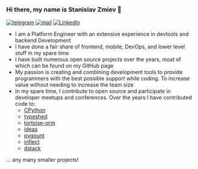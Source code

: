 ### Hi there, my name is Stanislav Zmiev 👋

[![telegram](https://img.shields.io/static/v1?style=flat-square&message=telegram&color=26A5E4&logo=Telegram&logoColor=FFFFFF&label=)](https://t.me/zmievsa)
[![mail](https://img.shields.io/badge/gmail-c14438?style=flat-square&message=gmail&logo=Gmail&logoColor=white&link=mailto:zmievsa@gmail.com)](mailto:zmievsa@gmail.com)
[![Linkedln](https://img.shields.io/badge/linkedin-0077B5?style=flat-square&logo=linkedin&logoColor=white)](https://www.linkedin.com/in/zmievsa/)

- I am a Platform Engineer with an extensive experience in devtools and backend Development
- I have done a fair share of frontend, mobile, DevOps, and lower level stuff in my spare time
- I have built numerous open source projects over the years, most of which can be found on my GitHub page
- My passion is creating and combining development tools to provide programmers with the best possible support while coding. To increase value without needing to increase the team size
- In my spare time, I contribute to open source and participate in developer meetups and conferences. Over the years I have contributed code to:
  - [CPython](https://github.com/python/cpython/pulls?q=is%3Apr+author%3Azmievsa+)
  - [typeshed](https://github.com/python/typeshed/pulls?q=is%3Apr+author%3Azmievsa+)
  - [tortoise-orm](https://github.com/tortoise/tortoise-orm/pulls?q=is%3Apr+author%3Azmievsa+)
  - [ideas](https://github.com/aroberge/ideas)
  - [pygount](https://github.com/roskakori/pygount/pulls?q=is%3Apr+author%3Azmievsa+)
  - [inflect](https://github.com/jaraco/inflect/pulls?q=is%3Apr+author%3Azmievsa+)
  - [dstack](https://github.com/dstackai/dstack/pulls?q=+is%3Apr+author%3Azmievsa)
  
... any many smaller projects! 
